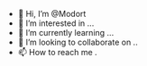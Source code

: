 - 👋 Hi, I’m @Modort
- 👀 I’m interested in ...
- 🌱 I’m currently learning ...
- 💞️ I’m looking to collaborate on ..
- 📫 How to reach me .

<!---
Modort/Modort is a ✨ special ✨ repository because its `README.md` (this file) appears on your GitHub profile.
You can click the Preview link to take a look at your changes.
--->
